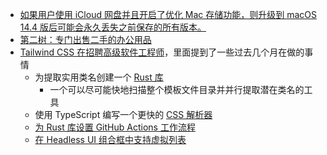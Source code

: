- [如果用户使用 iCloud 网盘并且开启了优化 Mac 存储功能，则升级到 macOS 14.4 版后可能会永久丢失之前保存的所有版本。](https://www.landiannews.com/archives/102925.html)
- [第二树：专门出售二手的办公用品](https://twitter.com/vikingmute/status/1770269168321085744)
- [Tailwind CSS 在招聘高级软件工程师](https://tailwindcss.com/careers/staff-software-engineer)，里面提到了一些过去几个月在做的事情
	- 为提取实用类名创建一个 [Rust 库](https://github.com/tailwindlabs/tailwindcss/blob/0ee3508179966a767b7802a7262bb9d4ce2221da/oxide/crates/core/src/lib.rs)
		- 一个可以尽可能快地扫描整个模板文件目录并并行提取潜在类名的工具
	- 使用 TypeScript 编写一个更快的 [CSS 解析器](https://github.com/tailwindlabs/tailwindcss/blob/0ee3508179966a767b7802a7262bb9d4ce2221da/packages/tailwindcss/src/css-parser.ts)
	- [为 Rust 库设置 GitHub Actions 工作流程](https://github.com/tailwindlabs/tailwindcss/blob/0ee3508179966a767b7802a7262bb9d4ce2221da/.github/workflows/release-oxide.yml)
	- [在 Headless UI 组合框中支持虚拟列表](https://github.com/tailwindlabs/headlessui/pull/2779)